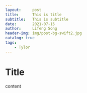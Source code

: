 ```yaml
---
layout:     post
title:      This is title
subtitle:   This is subtitle
date:       2021-07-15
author:     Lifeng Song
header-img: img/post-bg-swift2.jpg
catalog: true
tags:
    - Tylor
---
```



# Title

content
